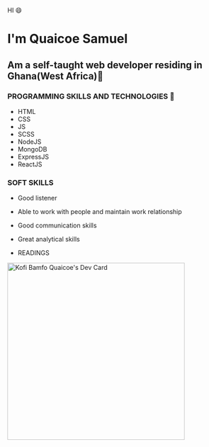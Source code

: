 HI :smile:

# I'm Quaicoe Samuel

## Am a self-taught web developer residing in Ghana(West Africa):city_sunrise: ##

### PROGRAMMING SKILLS AND TECHNOLOGIES :nut_and_bolt:
* HTML
* CSS
* JS
* SCSS 
* NodeJS
* MongoDB
* ExpressJS
* ReactJS 
  
### SOFT SKILLS
* Good listener
* Able to work with people and maintain work relationship
* Good communication skills
* Great analytical skills

* READINGS

<a href="https://app.daily.dev/kbqtechworld"><img src="https://api.daily.dev/devcards/f31546419c3d4c3f9303d6ce16e8b879.png?r=6ui" width="400" alt="Kofi Bamfo Quaicoe's Dev Card"/></a>
